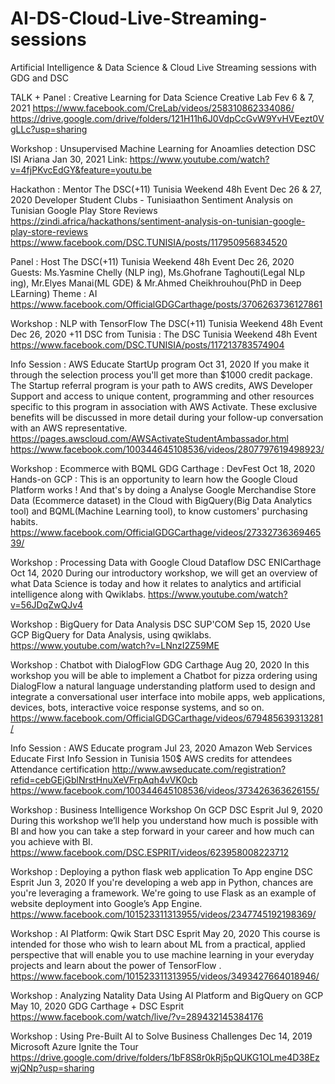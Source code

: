 # AI-DS-Cloud-Live-Streaming-sessions
Artificial Intelligence &amp; Data Science &amp; Cloud Live Streaming sessions with GDG and DSC

TALK + Panel : Creative Learning for Data Science
Creative Lab
Fev 6 & 7, 2021
https://www.facebook.com/CreLab/videos/258310862334086/
https://drive.google.com/drive/folders/121H11h6J0VdpCcGvW9YvHVEezt0VgLLc?usp=sharing


Workshop : Unsupervised Machine Learning for Anoamlies detection
DSC ISI Ariana 
Jan 30, 2021
Link: https://www.youtube.com/watch?v=4fjPKvcEdGY&feature=youtu.be


Hackathon : Mentor
The DSC(+11) Tunisia Weekend 48h Event
Dec 26 & 27, 2020
Developer Student Clubs - Tunisiaathon
Sentiment Analysis on Tunisian Google Play Store Reviews
https://zindi.africa/hackathons/sentiment-analysis-on-tunisian-google-play-store-reviews
https://www.facebook.com/DSC.TUNISIA/posts/117950956834520


Panel : Host
The DSC(+11) Tunisia Weekend 48h Event
Dec 26, 2020
Guests: Ms.Yasmine Chelly (NLP ing), Ms.Ghofrane Taghouti(Legal NLp ing), 
Mr.Elyes Manai(ML GDE) & Mr.Ahmed Cheikhrouhou(PhD in Deep LEarning)
Theme : AI
https://www.facebook.com/OfficialGDGCarthage/posts/3706263736127861


Workshop : NLP with TensorFlow
The DSC(+11) Tunisia Weekend 48h Event
Dec 26, 2020
+11 DSC from Tunisia : The DSC Tunisia Weekend 48h Event
https://www.facebook.com/DSC.TUNISIA/posts/117213783574904


Info Session : AWS Educate StartUp program
Oct 31, 2020
If you make it through the selection process you'll get more than $1000 credit package.
The Startup referral program is your path to AWS credits,
AWS Developer Support and access to unique content, programming and other resources specific to this program in association with AWS Activate.
These exclusive benefits will be discussed in more detail during your follow-up conversation with an AWS representative.
https://pages.awscloud.com/AWSActivateStudentAmbassador.html
https://www.facebook.com/100344645108536/videos/2807797619498923/


Workshop : Ecommerce with BQML
GDG Carthage : DevFest
Oct 18, 2020
Hands-on GCP : This is an opportunity to learn how the Google Cloud Platform works ! And that's by doing a 
Analyse Google Merchandise Store Data (Ecommerce dataset) in the Cloud with BigQuery(Big Data Analytics tool) and BQML(Machine Learning tool), to know customers' purchasing habits.
https://www.facebook.com/OfficialGDGCarthage/videos/2733273636946539/


Workshop : Processing Data with Google Cloud Dataflow
DSC ENICarthage
Oct 14, 2020
During our introductory workshop, we will get an overview of what Data Science is today and how it relates to analytics and artificial intelligence along with Qwiklabs.
https://www.youtube.com/watch?v=56JDqZwQJv4


Workshop : BigQuery for Data Analysis
DSC SUP'COM
Sep 15, 2020
Use GCP BigQuery for Data Analysis, using qwiklabs.
https://www.youtube.com/watch?v=LNnzI2Z59ME


Workshop : Chatbot with DialogFlow
GDG Carthage
Aug 20, 2020
In this workshop you will be able to implement a Chatbot for pizza ordering using DialogFlow a natural language understanding platform used to design and integrate a conversational user interface into mobile apps, web applications, devices, bots, interactive voice response systems, and so on.
https://www.facebook.com/OfficialGDGCarthage/videos/679485639313281/


Info Session : AWS Educate program
Jul 23, 2020
Amazon Web Services Educate First Info Session in Tunisia
150$ AWS credits for attendees
Attendance certification 
http://www.awseducate.com/registration?refid=cebGEjGblNrstHnuXeVFrpAqh4vVK0cb
https://www.facebook.com/100344645108536/videos/373426363626155/


Workshop : Business Intelligence Workshop On GCP
DSC Esprit
Jul 9, 2020
During this workshop we’ll help you understand how much is possible with BI and how you can take a step forward in your career and how much can you achieve with BI.
https://www.facebook.com/DSC.ESPRIT/videos/623958008223712


Workshop : Deploying a python flask web application To App engine
DSC Esprit
Jun 3, 2020
If you're developing a web app in Python, chances are you're leveraging a framework.
We're going to use Flask as an example of website deployment into Google’s App Engine.
https://www.facebook.com/101523311313955/videos/2347745192198369/


Workshop : AI Platform: Qwik Start
DSC Esprit
May 20, 2020
This course is intended for those who wish to learn about ML from a practical, applied perspective that will enable you to use machine learning in your everyday projects and learn about the power of TensorFlow .
https://www.facebook.com/101523311313955/videos/3493427664018946/


Workshop : Analyzing Natality Data Using AI Platform and BigQuery on GCP
May 10, 2020
GDG Carthage + DSC Esprit
https://www.facebook.com/watch/live/?v=289432145384176


Workshop : Using Pre-Built AI to Solve Business Challenges
Dec 14, 2019
Microsoft Azure Ignite the Tour
https://drive.google.com/drive/folders/1bF8S8r0kRj5pQUKG1OLme4D38EzwjQNp?usp=sharing
